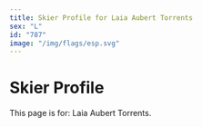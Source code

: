 ```yaml
---
title: Skier Profile for Laia Aubert Torrents
sex: "L"
id: "787"
image: "/img/flags/esp.svg" 
---
```


# Skier Profile

This page is for: Laia Aubert Torrents.
    